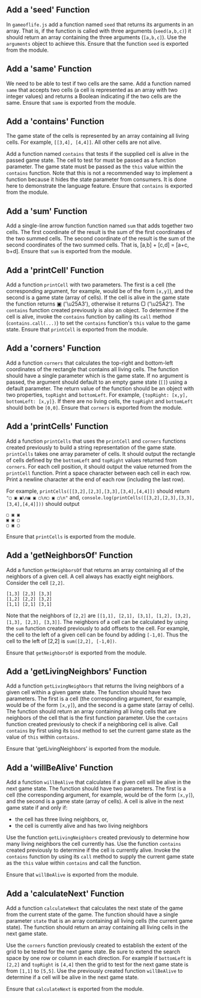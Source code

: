 ## Add a 'seed' Function

In `gameoflife.js` add a function named `seed` that returns its arguments in an array. That is, if the function is called with three arguments (`seed(a,b,c)`) it should return an array containing the three arguments (`[a,b,c]`). Use the `arguments` object to achieve this. Ensure that the function `seed` is exported from the module.

## Add a 'same' Function

We need to be able to test if two cells are the same. Add a function named `same` that accepts two cells (a cell is represented as an array with two integer values) and returns a Boolean indicating if the two cells are the same. Ensure that `same` is exported from the module.

## Add a 'contains' Function

The game state of the cells is represented by an array containing all living cells. For example, `[[3,4], [4,4]]`. All other cells are not alive. 

Add a function named `contains` that tests if the supplied cell is alive in the passed game state. The cell to test for must be passed as a function parameter. The game state must be passed as the `this` value within the `contains` function. Note that this is not a recommended way to implement a function because it hides the state parameter from consumers. It is done here to demonstrate the language feature. Ensure that `contains` is exported from the module.

## Add a 'sum' Function

Add a single-line arrow function function named `sum` that adds together two cells. The first coordinate of the result is the sum of the first coordinates of the two summed cells. The second coordinate of the result is the sum of the second coordinates of the two summed cells. That is, [a,b] + [c,d] = [a+c, b+d]. Ensure that `sum` is exported from the module.

## Add a 'printCell' Function

Add a function `printCell` with two parameters. The first is a cell (the corresponding argument, for example, would be of the form `[x,y]`), and the second is a game state (array of cells). If the cell is alive in the game state the function returns ▣ ('\u25A3'), otherwise it returns ▢ ('\u25A2'). The `contains` function created previously is also an object. To determine if the cell is alive, invoke the `contains` function by calling its `call` method (`contains.call(...)`) to set the `contains` function's `this` value to the game state. Ensure that `printCell` is exported from the module.

## Add a 'corners' Function

Add a function `corners` that calculates the top-right and bottom-left coordinates of the rectangle that contains all living cells. The function should have a single parameter which is the game state. If no argument is passed, the argument should default to an empty game state (`[]`) using a default parameter. The return value of the function should be an object with two properties, `topRight` and `bottomLeft`. For example, `{topRight: [x,y], bottomLeft: [x,y]}`. If there are no living cells, the `topRight` and `bottomLeft` should both be `[0,0]`. Ensure that `corners` is exported from the module.

## Add a 'printCells' Function

Add a function `printCells` that uses the `printCell` and `corners` functions created previously to build a string representation of the game state. `printCells` takes one array parameter of cells. It should output the rectangle of cells defined by the `bottomLeft` and `topRight` values returned from `corners`. For each cell position, it should output the value returned from the `printCell` function. Print a space character between each cell in each row. Print a newline character at the end of each row (including the last row).

For example, `printCells([[3,2],[2,3],[3,3],[3,4],[4,4]])` should return `"▢ ▣ ▣\n▣ ▣ ▢\n▢ ▣ ▢\n"` and, `console.log(printCells([[3,2],[2,3],[3,3],[3,4],[4,4]]))` should output

```
▢ ▣ ▣
▣ ▣ ▢
▢ ▣ ▢
```

Ensure that `printCells` is exported from the module.

## Add a 'getNeighborsOf' Function

Add a function `getNeighborsOf` that returns an array containing all of the neighbors of a given cell. A cell always has exactly eight neighbors. Consider the cell `[2,2]`. 

```
[1,3] [2,3] [3,3]
[1,2] [2,2] [3,2]
[1,1] [2,1] [3,1]
```

Note that the neighbors of `[2,2]` are `[[1,1], [2,1], [3,1], [1,2], [3,2], [1,3], [2,3], [3,3]]`. The neighbors of a cell can be calculated by using the `sum` function created previously to add offsets to the cell. For example, the cell to the left of a given cell can be found by adding `[-1,0]`. Thus the cell to the left of [2,2] is `sum([2,2], [-1,0])`.

Ensure that `getNeighborsOf` is exported from the module.

## Add a 'getLivingNeighbors' Function

Add a function `getLivingNeighbors` that returns the living neighbors of a given cell within a given game state. The function should have two parameters. The first is a cell (the corresponding argument, for example, would be of the form `[x,y]`), and the second is a game state (array of cells). The function should return an array containing all living cells that are neighbors of the cell that is the first function parameter. Use the `contains` function created previously to check if a neighboring cell is alive. Call `contains` by first using its `bind` method to set the current game state as the value of `this` within `contains`. 

Ensure that 'getLivingNeighbors' is exported from the module.

## Add a 'willBeAlive' Function

Add a function `willBeAlive` that calculates if a given cell will be alive in the next game state. The function should have two parameters. The first is a cell (the corresponding argument, for example, would be of the form `[x,y]`), and the second is a game state (array of cells). A cell is alive in the next game state if and only if:

* the cell has three living neighbors, or,
* the cell is currently alive and has two living neighbors

Use the function `getLivingNeighbors` created previously to determine how many living neighbors the cell currently has. Use the function `contains` created previously to determine if the cell is currently alive. Invoke the `contains` function by using its `call` method to supply the current game state as the `this` value within `contains` and call the function. 

Ensure that `willBeAlive` is exported from the module.

## Add a 'calculateNext' Function

Add a function `calculateNext` that calculates the next state of the game from the current state of the game. The function should have a single parameter `state` that is an array containing all living cells (the current game state). The function should return an array containing all living cells in the next game state.

Use the `corners` function previously created to establish the extent of the grid to be tested for the next game state. Be sure to extend the search space by one row or column in each direction. For example if `bottomLeft` is `[2,2]` and `topRight` is `[4,4]` then the grid to test for the next game state is from `[1,1]` to `[5,5]`. Use the previously created function `willBeAlive` to determine if a cell will be alive in the next game state. 

Ensure that `calculateNext` is exported from the module.
